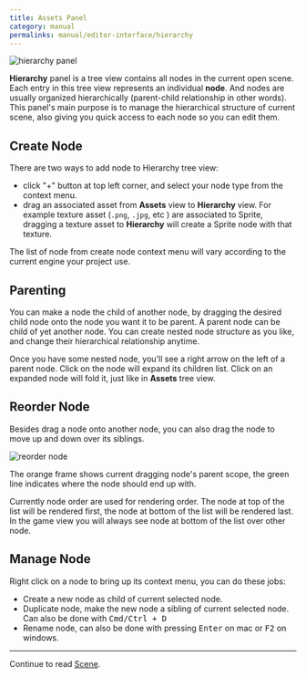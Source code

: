 ```yaml
---
title: Assets Panel
category: manual
permalinks: manual/editor-interface/hierarchy
---
```


![hierarchy panel](https://cloud.githubusercontent.com/assets/344547/9374769/9ba11b76-472b-11e5-9c1f-2c3f540da3fa.png)

**Hierarchy** panel is a tree view contains all nodes in the current open scene. Each entry in this tree view represents an individual **node**. And nodes are usually organized hierarchically (parent-child relationship in other words). This panel's main purpose is to manage the hierarchical structure of current scene, also giving you quick access to each node so you can edit them.

## Create Node

There are two ways to add node to Hierarchy tree view:

- click "+" button at top left corner, and select your node type from the context menu.
- drag an associated asset from **Assets** view to **Hierarchy** view. For example texture asset (`.png`, `.jpg`, etc ) are associated to Sprite, dragging a texture asset to **Hierarchy** will create a Sprite node with that texture.

The list of node from create node context menu will vary according to the current engine your project use.

## Parenting

You can make a node the child of another node, by dragging the desired child node onto the node you want it to be parent. A parent node can be child of yet another node. You can create nested node structure as you like, and change their hierarchical relationship anytime.

Once you have some nested node, you'll see a right arrow on the left of a parent node. Click on the node will expand its children list. Click on an expanded node will fold it, just like in **Assets** tree view.

## Reorder Node

Besides drag a node onto another node, you can also drag the node to move up and down over its siblings.

![reorder node](https://cloud.githubusercontent.com/assets/344547/9401105/ca2718c0-47fc-11e5-97e2-3e2ea1087907.png)

The orange frame shows current dragging node's parent scope, the green line indicates where the node should end up with.

Currently node order are used for rendering order. The node at top of the list will be rendered first, the node at bottom of the list will be rendered last. In the game view you will always see node at bottom of the list over other node.

## Manage Node

Right click on a node to bring up its context menu, you can do these jobs:

- Create a new node as child of current selected node.
- Duplicate node, make the new node a sibling of current selected node. Can also be done with <kbd>Cmd/Ctrl + D</kbd>
- Rename node, can also be done with pressing <kbd>Enter</kbd> on mac or <kbd>F2</kbd> on windows.

---

Continue to read [Scene](/manual/editor-interface/scene).
